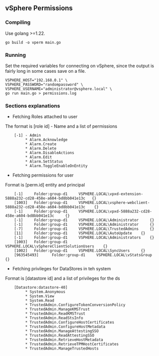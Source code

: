 ## vSphere Permissions

### Compiling 

Use golang >=1.22.

```shell
go build -o vperm main.go
```

### Running 

Set the required variables for connecting on vSphere, since the output is fairly long in some cases save on a file.

```shell
VSPHERE_HOST="192.168.0.1" \
VSPHERE_PASSWORD="randompassword" \
VSPHERE_USERNAME="administrator@vsphere.local" \
go run main.go > permissions.log
```

### Sections explanations

* Fetching Roles attached to user 

The format is [role id] - Name and a list of permissions

```
	[-1] - Admin 
		 * Alarm.Acknowledge 
		 * Alarm.Create 
		 * Alarm.Delete 
		 * Alarm.DisableActions 
		 * Alarm.Edit 
		 * Alarm.SetStatus 
		 * Alarm.ToggleEnableOnEntity 
```


* Fetching permissions for user

Format is [perm.id] entity and principal

```
	[-1] 	 Folder:group-d1 	 VSPHERE.LOCAL\vpxd-extension-5888a232-cd28-458e-a604-bd8bb041e13c 	 {} 
	[1003] 	 Folder:group-d1 	 VSPHERE.LOCAL\vsphere-webclient-5888a232-cd28-458e-a604-bd8bb041e13c 	 {} 
	[-1] 	 Folder:group-d1 	 VSPHERE.LOCAL\vpxd-5888a232-cd28-458e-a604-bd8bb041e13c 	 {} 
	[-1] 	 Folder:group-d1 	 VSPHERE.LOCAL\Administrator 	 {} 
	[-1] 	 Folder:group-d1 	 VSPHERE.LOCAL\Administrator 	 {} 
	[-7] 	 Folder:group-d1 	 VSPHERE.LOCAL\TrustedAdmins 	 {} 
	[11] 	 Folder:group-d1 	 VSPHERE.LOCAL\AutoUpdate 	 {} 
	[-1] 	 Folder:group-d1 	 VSPHERE.LOCAL\Administrators 	 {} 
	[1003] 	 Folder:group-d1 	 VSPHERE.LOCAL\vSphereClientSolutionUsers 	 {} 
	[1002] 	 Folder:group-d1 	 VSPHERE.LOCAL\SyncUsers 	 {} 
	[963545493] 	 Folder:group-d1 	 VSPHERE.LOCAL\vStatsGroup 	 {} 
```

* Fetching privileges for DataStores in teh system

Format is [datastore id] and a list of privileges for the ds

```
	[Datastore:datastore-40] 
		 * System.Anonymous 
		 * System.View 
		 * System.Read 
		 * TrustedAdmin.ConfigureTokenConversionPolicy 
		 * TrustedAdmin.ManageKMSTrust 
		 * TrustedAdmin.ReadKMSTrust 
		 * TrustedAdmin.ReadStsInfo 
		 * TrustedAdmin.ConfigureHostCertificates 
		 * TrustedAdmin.ConfigureHostMetadata 
		 * TrustedAdmin.ManageAttestingSSO 
		 * TrustedAdmin.ReadAttestingSSO 
		 * TrustedAdmin.RetrieveHostMetadata 
		 * TrustedAdmin.RetrieveTPMHostCertificates 
		 * TrustedAdmin.ManageTrustedHosts 
```
